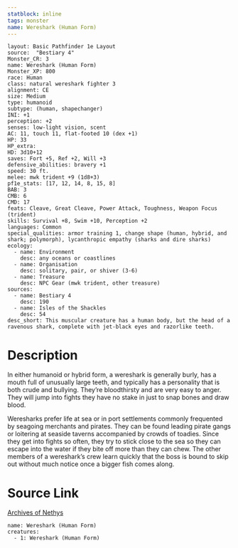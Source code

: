 ```yaml
---
statblock: inline
tags: monster
name: Wereshark (Human Form)
---
```

```statblock
layout: Basic Pathfinder 1e Layout
source:  "Bestiary 4"
Monster_CR: 3
name: Wereshark (Human Form)
Monster_XP: 800
race: Human
class: natural wereshark fighter 3
alignment: CE
size: Medium
type: humanoid
subtype: (human, shapechanger)
INI: +1
perception: +2
senses: low-light vision, scent
AC: 11, touch 11, flat-footed 10 (dex +1)
HP: 33
HP_extra: 
HD: 3d10+12
saves: Fort +5, Ref +2, Will +3
defensive_abilities: bravery +1
speed: 30 ft.
melee: mwk trident +9 (1d8+3)
pf1e_stats: [17, 12, 14, 8, 15, 8]
BAB: 3
CMB: 6
CMD: 17
feats: Cleave, Great Cleave, Power Attack, Toughness, Weapon Focus (trident)
skills: Survival +8, Swim +10, Perception +2
languages: Common
special_qualities: armor training 1, change shape (human, hybrid, and shark; polymorph), lycanthropic empathy (sharks and dire sharks)
ecology:
  - name: Environment
    desc: any oceans or coastlines
  - name: Organisation
    desc: solitary, pair, or shiver (3-6)
  - name: Treasure
    desc: NPC Gear (mwk trident, other treasure)
sources:
  - name: Bestiary 4
    desc: 190
  - name: Isles of the Shackles
    desc: 54
desc_short: This muscular creature has a human body, but the head of a ravenous shark, complete with jet-black eyes and razorlike teeth.
```
# Description
In either humanoid or hybrid form, a wereshark is generally burly, has a mouth full of unusually large teeth, and typically has a personality that is both crude and bullying. They’re bloodthirsty and are very easy to anger. They will jump into fights they have no stake in just to snap bones and draw blood.

Weresharks prefer life at sea or in port settlements commonly frequented by seagoing merchants and pirates. They can be found leading pirate gangs or loitering at seaside taverns accompanied by crowds of toadies. Since they get into fights so often, they try to stick close to the sea so they can escape into the water if they bite off more than they can chew. The other members of a wereshark’s crew learn quickly that the boss is bound to skip out without much notice once a bigger fish comes along.
# Source Link
[Archives of Nethys](https://aonprd.com/MonsterDisplay.aspx?ItemName=Wereshark%20(Human%20Form))
```encounter-table
name: Wereshark (Human Form)
creatures:
  - 1: Wereshark (Human Form)
```

